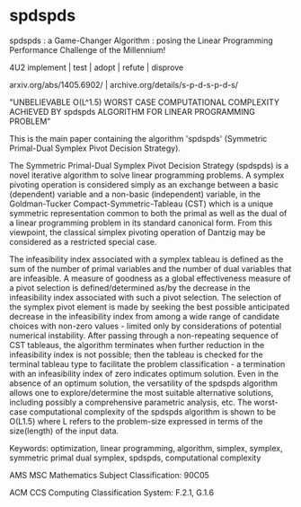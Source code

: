 # spdspds 

spdspds : a Game-Changer Algorithm : posing the Linear Programming Performance Challenge of the Millennium! 

4U2 implement | test | adopt | refute | disprove 

arxiv.org/abs/1405.6902/ | archive.org/details/s-p-d-s-p-d-s/ 

"UNBELIEVABLE O(L^1.5) WORST CASE COMPUTATIONAL COMPLEXITY ACHIEVED BY 
spdspds ALGORITHM FOR LINEAR PROGRAMMING PROBLEM" 

This is the main paper containing the algorithm 'spdspds' (Symmetric Primal-Dual Symplex Pivot Decision Strategy). 

The Symmetric Primal-Dual Symplex Pivot Decision Strategy (spdspds) is a novel iterative algorithm to solve linear programming problems.  A symplex pivoting operation is considered simply as an exchange between a basic (dependent) variable and a non-basic (independent) variable, in the Goldman-Tucker Compact-Symmetric-Tableau (CST) which is a unique symmetric representation common to both the primal as well as the dual of a linear programming problem in its standard canonical form.  From this viewpoint, the classical simplex pivoting operation of Dantzig may be considered as a restricted special case. 
 
The infeasibility index associated with a symplex tableau is defined as the sum of the number of primal variables and the number of dual variables that are infeasible.  A measure of goodness as a global effectiveness measure of a pivot selection is defined/determined as/by the decrease in the infeasibility index associated with such a pivot selection.  The selection of the symplex pivot element is made by seeking the best possible anticipated decrease in the infeasibility index from among a wide range of candidate choices with non-zero values - limited only by considerations of potential numerical instability.  After passing through a non-repeating sequence of CST tableaus, the algorithm terminates when further reduction in the infeasibility index is not possible; then the tableau is checked for the terminal tableau type to facilitate the problem classification - a termination with an infeasibility index of zero indicates optimum solution.  Even in the absence of an optimum solution, the versatility of the spdspds algorithm allows one to explore/determine the most suitable alternative solutions, including possibly a comprehensive parametric analysis, etc.  The worst-case computational complexity of the spdspds algorithm is shown to be O(L1.5) where L refers to the problem-size expressed in terms of the size(length) of the input data. 

Keywords: 	optimization, linear programming, algorithm, simplex, symplex, symmetric primal dual symplex, spdspds, computational complexity 

AMS MSC Mathematics Subject Classification: 90C05 

ACM CCS Computing Classification System: F.2.1, G.1.6 

